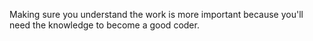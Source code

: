 Making sure you understand the work is more
important because you'll need the knowledge
to become a good coder. 
